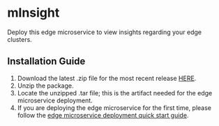 # mInsight
Deploy this edge microservice to view insights regarding your edge clusters.

## Installation Guide

1. Download the latest .zip file for the most recent release [HERE](https://github.com/edgeMicroservice/mInsight/releases).
2. Unzip the package.
3. Locate the unzipped .tar file; this is the artifact needed for the edge microservice deployment.
4. If you are deploying the edge microservice for the first time, please follow the [edge microservice deployment quick start guide](https://devdocs.mimik.com/tutorials/01-index).
